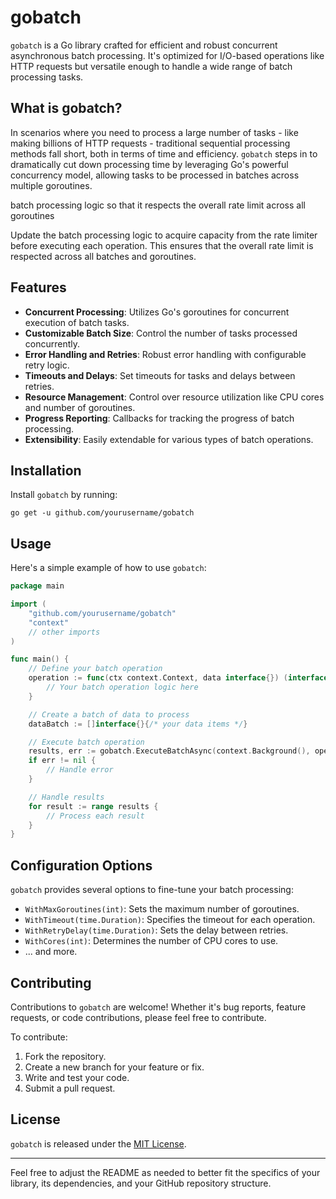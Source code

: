 # gobatch

`gobatch` is a Go library crafted for efficient and robust concurrent asynchronous batch processing. It's optimized for I/O-based operations like HTTP requests but versatile enough to handle a wide range of batch processing tasks.

## What is gobatch?

In scenarios where you need to process a large number of tasks - like making billions of HTTP requests - traditional sequential processing methods fall short, both in terms of time and efficiency. `gobatch` steps in to dramatically cut down processing time by leveraging Go's powerful concurrency model, allowing tasks to be processed in batches across multiple goroutines.

batch processing logic so that it respects the overall rate limit across all goroutines

Update the batch processing logic to acquire capacity from the rate limiter before executing each operation. This ensures that the overall rate limit is respected across all batches and goroutines.


## Features

- **Concurrent Processing**: Utilizes Go's goroutines for concurrent execution of batch tasks.
- **Customizable Batch Size**: Control the number of tasks processed concurrently.
- **Error Handling and Retries**: Robust error handling with configurable retry logic.
- **Timeouts and Delays**: Set timeouts for tasks and delays between retries.
- **Resource Management**: Control over resource utilization like CPU cores and number of goroutines.
- **Progress Reporting**: Callbacks for tracking the progress of batch processing.
- **Extensibility**: Easily extendable for various types of batch operations.

## Installation

Install `gobatch` by running:

```shell
go get -u github.com/yourusername/gobatch
```

## Usage

Here's a simple example of how to use `gobatch`:

```go
package main

import (
    "github.com/yourusername/gobatch"
    "context"
    // other imports
)

func main() {
    // Define your batch operation
    operation := func(ctx context.Context, data interface{}) (interface{}, error) {
        // Your batch operation logic here
    }

    // Create a batch of data to process
    dataBatch := []interface{}{/* your data items */}

    // Execute batch operation
    results, err := gobatch.ExecuteBatchAsync(context.Background(), operation, dataBatch, gobatch.WithMaxGoroutines(100))
    if err != nil {
        // Handle error
    }

    // Handle results
    for result := range results {
        // Process each result
    }
}
```

## Configuration Options

`gobatch` provides several options to fine-tune your batch processing:

- `WithMaxGoroutines(int)`: Sets the maximum number of goroutines.
- `WithTimeout(time.Duration)`: Specifies the timeout for each operation.
- `WithRetryDelay(time.Duration)`: Sets the delay between retries.
- `WithCores(int)`: Determines the number of CPU cores to use.
- ... and more.

## Contributing

Contributions to `gobatch` are welcome! Whether it's bug reports, feature requests, or code contributions, please feel free to contribute.

To contribute:

1. Fork the repository.
2. Create a new branch for your feature or fix.
3. Write and test your code.
4. Submit a pull request.

## License

`gobatch` is released under the [MIT License](LICENSE).

---

Feel free to adjust the README as needed to better fit the specifics of your library, its dependencies, and your GitHub repository structure.